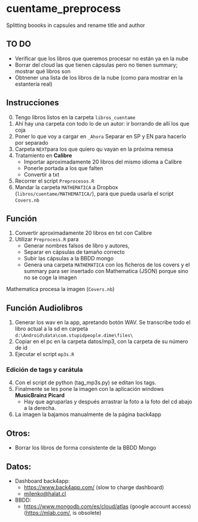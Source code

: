 # cuentame_preprocess
Splitting boooks in capsules and rename title and author

## TO DO

- Verificar que los libros que queremos procesar no están ya en la nube
- Borrar del cloud las que tienen cápsulas pero no tienen summary; mostrar qué libros son
- Obtnener una lista de los libros de la nube (como para mostrar en la estantería real)

## Instrucciones

0. Tengo libros listos en la carpeta `libros_cuentame`
1. Ahí hay una carpeta con todo lo de un autor: ir borrando de allí los que coja
2. Poner lo que voy a cargar en `_Ahora` Separar en SP y EN para hacerlo por separado
3. Carpeta `NEXT`para los que quiero qu vayan en la próxima remesa   
4. Tratamiento en __Calibre__
    - Importar aproximadamente 20 libros del mismo idioma a Calibre
    - Ponerle portada a los que falten
    - Convertir a txt    
5. Recorrer el script `Preprocesos.R`
6. Mandar la carpeta `MATHEMATICA` a Dropbox (`libros/cuentame/MATHEMATICA/`), para que pueda usarla el script `Covers.nb`
  
## Función

1. Convertir aproximadamente 20 libros en txt con Calibre
3. Utilizar `Preprocess.R` para
    - Generar nombres falsos de libro y autores, 
    - Separar en cápsulas de tamaño correcto
    - Subir las cápsulas a la BBDD mongo
    - Genera una carpeta `MATHEMATICA` con los ficheros de los covers y el summary para ser insertado con Mathematica (JSON) porque sino no se coge la imagen

Mathematica procesa la imagen (`Covers.nb`)

## Función Audiolibros

1. Generar los wav en la app, apretando botón WAV. Se transcribe todo el libro actual a la sd en carpeta `d:\Android\data\com.stupidpeople.dime\files\`
2. Copiar en el pc en la carpeta datos/mp3, con la carpeta de su número de id
3. Ejecutar el script `mp3s.R`

### Edición de tags y carátula

4. Con el script de python (tag_mp3s.py) se editan los tags.
5. Finalmente se les pone la imagen con la aplicación windows **MusicBrainz Picard**
    -  Hay que agruparlas y después arrastrar la foto a la foto del cd abajo a la derecha.
6. La imagen la bajamos manualmente de la página back4app

## Otros:
- Borrar los libros de forma consistente de la BBDD Mongo

## Datos:
- Dashboard back4app:
  - https://www.back4app.com/ (slow to charge dashboard)
  - milenko@halat.cl
- BBDD: 
  - https://www.mongodb.com/es/cloud/atlas (google account access) (https://mlab.com/, is obsolete)
  
